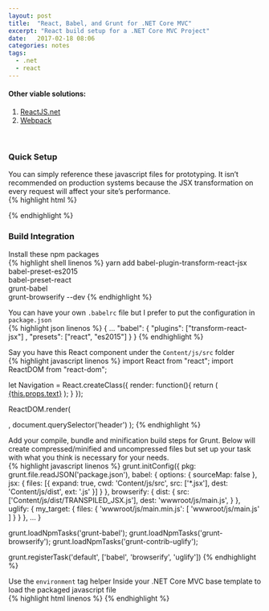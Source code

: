 ```yaml
---
layout: post
title:  "React, Babel, and Grunt for .NET Core MVC"
excerpt: "React build setup for a .NET Core MVC Project"
date:   2017-02-18 08:06
categories: notes
tags:
  - .net
  - react
---
```


#### Other viable solutions:
1. [ReactJS.net](https://reactjs.net/) 
2. [Webpack](https://facebook.github.io/react/docs/installation.html)
<p>&nbsp;</p>

### Quick Setup
You can simply reference these javascript files for prototyping.  It isn’t recommended on production systems because the JSX transformation on every request will affect your site’s performance.  
{% highlight html %}
<script type="text/javascript" src="/js/react.min.js"></script>
<script type="text/javascript" src="/js/react-dom.min.js"></script>
<script type="text/javascript" src="/js/babel.min.js"></script>
<!-- Note that the type is text/babel -->
<script type="text/babel" src="/js/main.js"></script>
{% endhighlight %}
<p></p>


### Build Integration

Install these npm packages  
{% highlight shell linenos %}
yarn add babel-plugin-transform-react-jsx \
    babel-preset-es2015 \
    babel-preset-react \
    grunt-babel \
    grunt-browserify --dev
{% endhighlight %} 
<p></p>

You can have your own `.babelrc` file but I prefer to put the configuration in `package.json`  
{% highlight json linenos %}
{
  ...
  "babel": {
    "plugins": ["transform-react-jsx"] ,
    "presets": ["react", "es2015"]
  }
}
{% endhighlight %}
<p></p>

Say you have this React component under the `Content/js/src` folder  
{% highlight javascript linenos %}
import React from "react";
import ReactDOM from "react-dom";

let Navigation = React.createClass({
    render: function(){
        return (
            <a href={this.props.link}>{this.props.text}</a>
        );
    }
});

ReactDOM.render(
    <div>
        <Navigation link="/" text="Home" />
        <Navigation link="/list" text="List" />
    </div>,
    document.querySelector('header')
);
{% endhighlight %}
<p></p>

Add your compile, bundle and minification build steps for Grunt.  Below will create compressed/minified and uncompressed files but set up your task with what you think is necessary for your needs.  
{% highlight javascript linenos %}
grunt.initConfig({
    pkg: grunt.file.readJSON('package.json'),
    babel: {
            options: {
                sourceMap: false
            },
            jsx: {
                files: [{
                    expand: true,
                    cwd: 'Content/js/src',
                    src: ['*.jsx'],
                    dest: 'Content/js/dist',
                    ext: '.js'
                }]
            }
    },
    browserify: {
            dist: {
                src: ['Content/js/dist/TRANSPILED_JSX.js'],
                dest: 'wwwroot/js/main.js',
            }
    },
    uglify: {
            my_target: {
                files: {
                    'wwwroot/js/main.min.js': [
                            'wwwroot/js/main.js'
                    ]
                }
            }
    },
    ...
}

grunt.loadNpmTasks('grunt-babel');
grunt.loadNpmTasks('grunt-browserify');
grunt.loadNpmTasks('grunt-contrib-uglify');

grunt.registerTask('default', ['babel', 'browserify', 'uglify'])
{% endhighlight %}
<p></p>

Use the `environment` tag helper Inside your .NET Core MVC base template to load the packaged javascript file  
{% highlight html linenos %}
<environment names="development, staging">
    <script type="text/javascript" src="/js/main.js"></script>
</environment>
<environment names="production">
    <script type="text/javascript" src="/js/main.min.js"></script>
</environment>
{% endhighlight %}